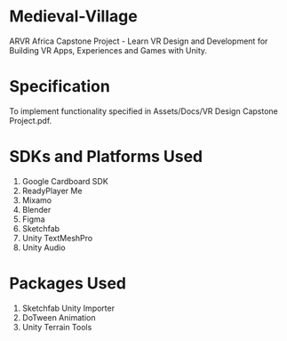 # Medieval-Village
 ARVR Africa Capstone Project - Learn VR Design and Development for Building VR Apps, Experiences and Games with Unity.
 
# Specification
 To implement functionality specified in Assets/Docs/VR Design Capstone Project.pdf.
 
# SDKs and Platforms Used
1. Google Cardboard SDK
2. ReadyPlayer Me
3. Mixamo
4. Blender
5. Figma
6. Sketchfab
7. Unity TextMeshPro
8. Unity Audio
 
# Packages Used
1. Sketchfab Unity Importer
2. DoTween Animation
3. Unity Terrain Tools

 
